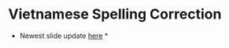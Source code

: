 # Vietnamese Spelling Correction

* Newest slide update [here](https://docs.google.com/presentation/d/1CBCFmTxiN1FLdndzLaUFcGM7r-SHQj2nppCBnyZZ_58/edit?usp=sharing) *



